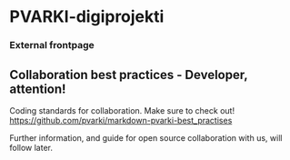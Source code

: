 # PVARKI-digiprojekti
### External frontpage

## Collaboration best practices - Developer, attention!
Coding standards for collaboration. Make sure to check out!
https://github.com/pvarki/markdown-pvarki-best_practises

Further information, and guide for open source collaboration with us, will follow later.
